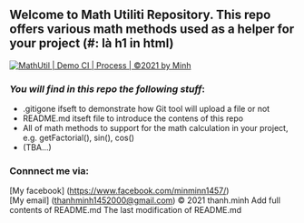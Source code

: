 
  
## Welcome to Math Utiliti Repository. This repo offers various math methods used as a helper for your project (#: là h1 in html)
[![MathUtil | Demo CI | Process  | ©2021 by Minh](https://github.com/PhamThanhMinh145/math-gihubdemo/actions/workflows/mathutil-ci.yml/badge.svg)](https://github.com/PhamThanhMinh145/math-gihubdemo/actions/workflows/mathutil-ci.yml)
### _You will find in this repo the following stuff_:

* .gitigone ifseft to demonstrate how Git tool will upload a file or not
* README.md itseft file to introduce the contens of this repo
* All of math methods to support for the math calculation in your project, e.g. getFactorial(), sin(), cos()
* (TBA...)

### Connnect me via:
[My facebook] (https://www.facebook.com/minminn1457/)  
[My email] (thanhminh1452000@gmail.com)
© 2021 thanh.minh  Add full contents of README.md  The last modification of README.md
